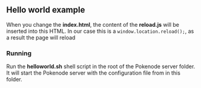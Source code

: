 Hello world example
------------------------------------------------------------

When you change the __index.html__, the content of the __reload.js__ will be inserted into this HTML. In our case this is a `window.location.reload();`, as a result the page will reload

### Running

Run the __helloworld.sh__ shell script in the root of the Pokenode server folder. It will start the Pokenode server with the configuration file from in this folder.